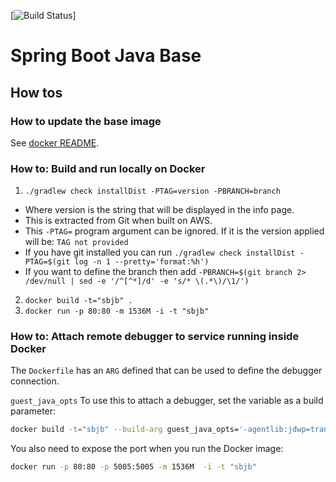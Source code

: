 [![Build Status](https://travis-ci.com/bnc-projects/spring-boot-java-base.svg?branch=master)]

# Spring Boot Java Base

## How tos

### How to update the base image

See [docker README](config/docker/README.md).

### How to: Build and run locally on Docker
1. `./gradlew check installDist -PTAG=version -PBRANCH=branch`
  - Where version is the string that will be displayed in the info page.
  - This is extracted from Git when built on AWS.
  - This `-PTAG=` program argument can be ignored. If it is the version applied will be: `TAG not provided`
  - If you have git installed you can run `./gradlew check installDist -PTAG=$(git log -n 1 --pretty='format:%h')`
  - If you want to define the branch then add `-PBRANCH=$(git branch 2> /dev/null | sed -e '/^[^*]/d' -e 's/* \(.*\)/\1/')`
2. `docker build -t="sbjb" .`
3. `docker run -p 80:80 -m 1536M -i -t "sbjb"`

### How to: Attach remote debugger to service running inside Docker
The `Dockerfile` has an `ARG` defined that can be used to define the debugger connection.

`guest_java_opts` To use this to attach a debugger, set the variable as a build parameter:

```bash
docker build -t="sbjb" --build-arg guest_java_opts='-agentlib:jdwp=transport=dt_socket,server=y,suspend=n,address=5005' .
```

You also need to expose the port when you run the Docker image:
```bash
docker run -p 80:80 -p 5005:5005 -m 1536M  -i -t "sbjb"
```

